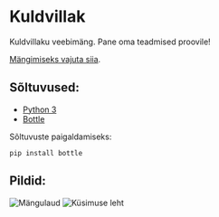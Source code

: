 # Kuldvillak
Kuldvillaku veebimäng. Pane oma teadmised proovile!

[Mängimiseks vajuta siia](http://krlk89.pythonanywhere.com/).

## Sõltuvused:
* [Python 3](https://www.python.org/)
* [Bottle](http://bottlepy.org/docs/0.12/)

Sõltuvuste paigaldamiseks:

    pip install bottle

## Pildid:
![Mängulaud](pics/question_page.jpg?raw=true)
![Küsimuse leht](pics/game_board.jpg?raw=true)
